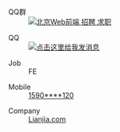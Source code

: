 <dl>
    <dt>QQ群</dt>
    <dd>
        <a target="_blank" href="http://shang.qq.com/wpa/qunwpa?idkey=ed1824e8bb9c06fc15ec932fec7db2d52c0e69600c34465660e01816291ff321">
            <img border="0" src="http://pub.idqqimg.com/wpa/images/group.png" alt="北京Web前端 招聘 求职" title="北京Web前端 招聘 求职">
        </a>
    </dd>
</dl>
<dl>
  <dt>QQ</dt>
  <dd>
    <a target="_blank" href="http://sighttp.qq.com/authd?IDKEY=f1a72be1e21ea09e074076fcd2b0cf58fceb0095acb1a27a"><img border="0" src="http://wpa.qq.com/imgd?IDKEY=f1a72be1e21ea09e074076fcd2b0cf58fceb0095acb1a27a&pic=51" alt="点击这里给我发消息" title="点击这里给我发消息"></a>
  </dd>
</dl>
<dl>
  <dt>Job</dt>
  <dd>FE</dd>
</dl>
<dl>
  <dt>Mobile</dt>
  <dd>
    <a href="tel:15901151120">1590****120</a>
  </dd>
</dl>
<dl>
  <dt>Company</dt>
  <dd>
    <a href="http://www.lianjia.com">Lianjia.com</a>
  </dd>
</dl>
